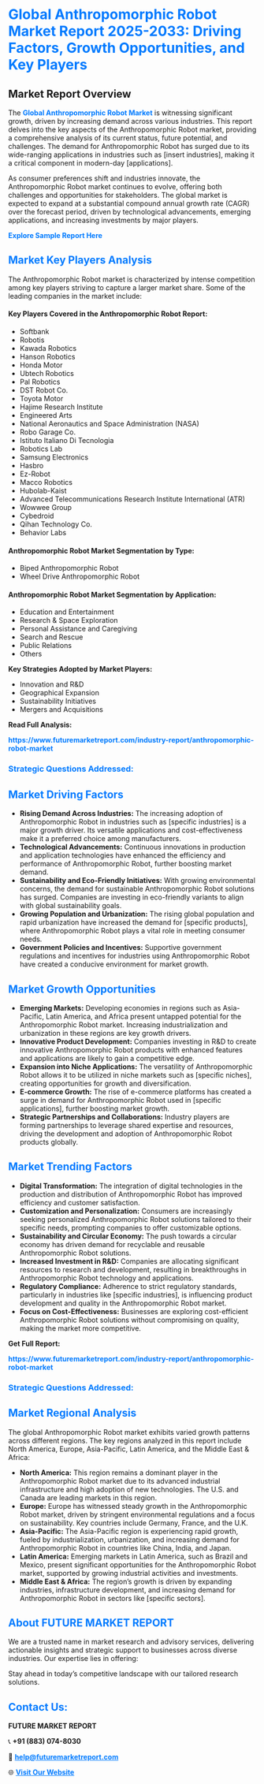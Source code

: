 <h1 style="color: #007BFF;">Global Anthropomorphic Robot Market Report 2025-2033: Driving Factors, Growth Opportunities, and Key Players</h1>

<section id="overview">
<h2>Market Report Overview</h2>
<p>The <a href="https://www.futuremarketreport.com/industry-report/anthropomorphic-robot-market" style="color: #007BFF; text-decoration: none;"><strong>Global Anthropomorphic Robot Market</strong></a> is witnessing significant growth, driven by increasing demand across various industries. This report delves into the key aspects of the Anthropomorphic Robot market, providing a comprehensive analysis of its current status, future potential, and challenges. The demand for Anthropomorphic Robot has surged due to its wide-ranging applications in industries such as [insert industries], making it a critical component in modern-day [applications].</p>
<p>As consumer preferences shift and industries innovate, the Anthropomorphic Robot market continues to evolve, offering both challenges and opportunities for stakeholders. The global market is expected to expand at a substantial compound annual growth rate (CAGR) over the forecast period, driven by technological advancements, emerging applications, and increasing investments by major players.</p>
</section>

<section id="overview">
<p><a href="https://www.futuremarketreport.com/request-sample/reportId=108710" style="color: #007BFF; text-decoration: none;"><strong>Explore Sample Report Here</strong></a></p>
</section>

<section id="key-players">
<h2 style="color: #007BFF;">Market Key Players Analysis</h2>
<p>The Anthropomorphic Robot market is characterized by intense competition among key players striving to capture a larger market share. Some of the leading companies in the market include:</p>
<h4>Key Players Covered in the Anthropomorphic Robot Report:</h4>
<ul><li>Softbank</li><li>Robotis</li><li>Kawada Robotics</li><li>Hanson Robotics</li><li>Honda Motor</li><li>Ubtech Robotics</li><li>Pal Robotics</li><li>DST Robot Co.</li><li>Toyota Motor</li><li>Hajime Research Institute</li><li>Engineered Arts</li><li>National Aeronautics and Space Administration (NASA)</li><li>Robo Garage Co.</li><li>Istituto Italiano Di Tecnologia</li><li>Robotics Lab</li><li>Samsung Electronics</li><li>Hasbro</li><li>Ez-Robot</li><li>Macco Robotics</li><li>Hubolab-Kaist</li><li>Advanced Telecommunications Research Institute International (ATR)</li><li>Wowwee Group</li><li>Cybedroid</li><li>Qihan Technology Co.</li><li>Behavior Labs</li></ul>
<h4>Anthropomorphic Robot Market Segmentation by Type:</h4>
<ul><li>Biped Anthropomorphic Robot</li><li>Wheel Drive Anthropomorphic Robot</li></ul>

<h4>Anthropomorphic Robot Market Segmentation by Application:</h4>
<ul><li>Education and Entertainment</li><li>Research &amp; Space Exploration</li><li>Personal Assistance and Caregiving</li><li>Search and Rescue</li><li>Public Relations</li><li>Others</li></ul>
<p><strong>Key Strategies Adopted by Market Players:</strong></p>
<ul>
<li>Innovation and R&D</li>
<li>Geographical Expansion</li>
<li>Sustainability Initiatives</li>
<li>Mergers and Acquisitions</li>
</ul>
</section>

<section>
<p><strong>Read Full Analysis: </strong></p><a href="https://www.futuremarketreport.com/industry-report/anthropomorphic-robot-market" style="color: #007BFF; text-decoration: none;"><strong>https://www.futuremarketreport.com/industry-report/anthropomorphic-robot-market</strong></a>
<h3 style="color: #007BFF;">Strategic Questions Addressed:</h3>
</section>

<section id="driving-factors">
<h2 style="color: #007BFF;">Market Driving Factors</h2>
<ul>
<li><strong>Rising Demand Across Industries:</strong> The increasing adoption of Anthropomorphic Robot in industries such as [specific industries] is a major growth driver. Its versatile applications and cost-effectiveness make it a preferred choice among manufacturers.</li>
<li><strong>Technological Advancements:</strong> Continuous innovations in production and application technologies have enhanced the efficiency and performance of Anthropomorphic Robot, further boosting market demand.</li>
<li><strong>Sustainability and Eco-Friendly Initiatives:</strong> With growing environmental concerns, the demand for sustainable Anthropomorphic Robot solutions has surged. Companies are investing in eco-friendly variants to align with global sustainability goals.</li>
<li><strong>Growing Population and Urbanization:</strong> The rising global population and rapid urbanization have increased the demand for [specific products], where Anthropomorphic Robot plays a vital role in meeting consumer needs.</li>
<li><strong>Government Policies and Incentives:</strong> Supportive government regulations and incentives for industries using Anthropomorphic Robot have created a conducive environment for market growth.</li>
</ul>
</section>

<section id="growth-opportunities">
<h2 style="color: #007BFF;">Market Growth Opportunities</h2>
<ul>
<li><strong>Emerging Markets:</strong> Developing economies in regions such as Asia-Pacific, Latin America, and Africa present untapped potential for the Anthropomorphic Robot market. Increasing industrialization and urbanization in these regions are key growth drivers.</li>
<li><strong>Innovative Product Development:</strong> Companies investing in R&D to create innovative Anthropomorphic Robot products with enhanced features and applications are likely to gain a competitive edge.</li>
<li><strong>Expansion into Niche Applications:</strong> The versatility of Anthropomorphic Robot allows it to be utilized in niche markets such as [specific niches], creating opportunities for growth and diversification.</li>
<li><strong>E-commerce Growth:</strong> The rise of e-commerce platforms has created a surge in demand for Anthropomorphic Robot used in [specific applications], further boosting market growth.</li>
<li><strong>Strategic Partnerships and Collaborations:</strong> Industry players are forming partnerships to leverage shared expertise and resources, driving the development and adoption of Anthropomorphic Robot products globally.</li>
</ul>
</section>

<section id="trending-factors">
<h2 style="color: #007BFF;">Market Trending Factors</h2>
<ul>
<li><strong>Digital Transformation:</strong> The integration of digital technologies in the production and distribution of Anthropomorphic Robot has improved efficiency and customer satisfaction.</li>
<li><strong>Customization and Personalization:</strong> Consumers are increasingly seeking personalized Anthropomorphic Robot solutions tailored to their specific needs, prompting companies to offer customizable options.</li>
<li><strong>Sustainability and Circular Economy:</strong> The push towards a circular economy has driven demand for recyclable and reusable Anthropomorphic Robot solutions.</li>
<li><strong>Increased Investment in R&D:</strong> Companies are allocating significant resources to research and development, resulting in breakthroughs in Anthropomorphic Robot technology and applications.</li>
<li><strong>Regulatory Compliance:</strong> Adherence to strict regulatory standards, particularly in industries like [specific industries], is influencing product development and quality in the Anthropomorphic Robot market.</li>
<li><strong>Focus on Cost-Effectiveness:</strong> Businesses are exploring cost-efficient Anthropomorphic Robot solutions without compromising on quality, making the market more competitive.</li>
</ul>
</section>

<section>
<p><strong>Get Full Report: </strong></p><a href="https://www.futuremarketreport.com/industry-report/anthropomorphic-robot-market" style="color: #007BFF; text-decoration: none;"><strong>https://www.futuremarketreport.com/industry-report/anthropomorphic-robot-market</strong></a>
<h3 style="color: #007BFF;">Strategic Questions Addressed:</h3>
</section>


<section id="regional-analysis">
<h2 style="color: #007BFF;">Market Regional Analysis</h2>
<p>The global Anthropomorphic Robot market exhibits varied growth patterns across different regions. The key regions analyzed in this report include North America, Europe, Asia-Pacific, Latin America, and the Middle East & Africa:</p>
<ul>
<li><strong>North America:</strong> This region remains a dominant player in the Anthropomorphic Robot market due to its advanced industrial infrastructure and high adoption of new technologies. The U.S. and Canada are leading markets in this region.</li>
<li><strong>Europe:</strong> Europe has witnessed steady growth in the Anthropomorphic Robot market, driven by stringent environmental regulations and a focus on sustainability. Key countries include Germany, France, and the U.K.</li>
<li><strong>Asia-Pacific:</strong> The Asia-Pacific region is experiencing rapid growth, fueled by industrialization, urbanization, and increasing demand for Anthropomorphic Robot in countries like China, India, and Japan.</li>
<li><strong>Latin America:</strong> Emerging markets in Latin America, such as Brazil and Mexico, present significant opportunities for the Anthropomorphic Robot market, supported by growing industrial activities and investments.</li>
<li><strong>Middle East & Africa:</strong> The region’s growth is driven by expanding industries, infrastructure development, and increasing demand for Anthropomorphic Robot in sectors like [specific sectors].</li>
</ul>
</section>

<footer>
<h2 style="color: #007BFF;">About FUTURE MARKET REPORT</h2>
<p>We are a trusted name in market research and advisory services, delivering actionable insights and strategic support to businesses across diverse industries. Our expertise lies in offering:</p>

<p>Stay ahead in today’s competitive landscape with our tailored research solutions.</p>

<h2 style="color: #007BFF;">Contact Us:</h2>
<p><strong>FUTURE MARKET REPORT</strong></p>
<p>📞 <strong>+91 (883) 074-8030</strong></p>
<p>📧 <strong><a href="mailto:help@futuremarketreport.com" style="color: #007BFF;">help@futuremarketreport.com</a></strong></p>
<p>🌐 <strong><a href="https://www.futuremarketreport.com/" style="color: #007BFF;">Visit Our Website</a></strong></p>
</footer>